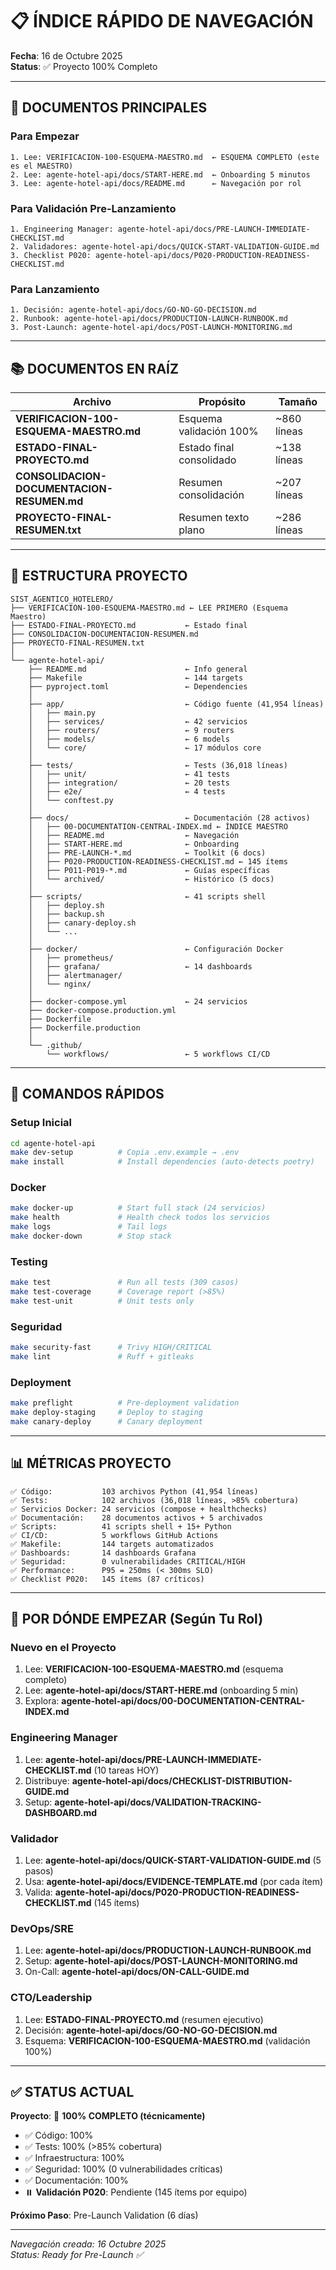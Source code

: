 # 📋 ÍNDICE RÁPIDO DE NAVEGACIÓN

**Fecha**: 16 de Octubre 2025  
**Status**: ✅ Proyecto 100% Completo

---

## 🎯 DOCUMENTOS PRINCIPALES

### Para Empezar
```
1. Lee: VERIFICACION-100-ESQUEMA-MAESTRO.md  ← ESQUEMA COMPLETO (este es el MAESTRO)
2. Lee: agente-hotel-api/docs/START-HERE.md  ← Onboarding 5 minutos
3. Lee: agente-hotel-api/docs/README.md      ← Navegación por rol
```

### Para Validación Pre-Lanzamiento
```
1. Engineering Manager: agente-hotel-api/docs/PRE-LAUNCH-IMMEDIATE-CHECKLIST.md
2. Validadores: agente-hotel-api/docs/QUICK-START-VALIDATION-GUIDE.md
3. Checklist P020: agente-hotel-api/docs/P020-PRODUCTION-READINESS-CHECKLIST.md
```

### Para Lanzamiento
```
1. Decisión: agente-hotel-api/docs/GO-NO-GO-DECISION.md
2. Runbook: agente-hotel-api/docs/PRODUCTION-LAUNCH-RUNBOOK.md
3. Post-Launch: agente-hotel-api/docs/POST-LAUNCH-MONITORING.md
```

---

## 📚 DOCUMENTOS EN RAÍZ

| Archivo | Propósito | Tamaño |
|---------|-----------|--------|
| **VERIFICACION-100-ESQUEMA-MAESTRO.md** | Esquema validación 100% | ~860 líneas |
| **ESTADO-FINAL-PROYECTO.md** | Estado final consolidado | ~138 líneas |
| **CONSOLIDACION-DOCUMENTACION-RESUMEN.md** | Resumen consolidación | ~207 líneas |
| **PROYECTO-FINAL-RESUMEN.txt** | Resumen texto plano | ~286 líneas |

---

## 📁 ESTRUCTURA PROYECTO

```
SIST_AGENTICO_HOTELERO/
├── VERIFICACION-100-ESQUEMA-MAESTRO.md ← LEE PRIMERO (Esquema Maestro)
├── ESTADO-FINAL-PROYECTO.md           ← Estado final
├── CONSOLIDACION-DOCUMENTACION-RESUMEN.md
├── PROYECTO-FINAL-RESUMEN.txt
│
└── agente-hotel-api/
    ├── README.md                      ← Info general
    ├── Makefile                       ← 144 targets
    ├── pyproject.toml                 ← Dependencies
    │
    ├── app/                           ← Código fuente (41,954 líneas)
    │   ├── main.py
    │   ├── services/                  ← 42 servicios
    │   ├── routers/                   ← 9 routers
    │   ├── models/                    ← 6 models
    │   └── core/                      ← 17 módulos core
    │
    ├── tests/                         ← Tests (36,018 líneas)
    │   ├── unit/                      ← 41 tests
    │   ├── integration/               ← 20 tests
    │   ├── e2e/                       ← 4 tests
    │   └── conftest.py
    │
    ├── docs/                          ← Documentación (28 activos)
    │   ├── 00-DOCUMENTATION-CENTRAL-INDEX.md ← ÍNDICE MAESTRO
    │   ├── README.md                  ← Navegación
    │   ├── START-HERE.md              ← Onboarding
    │   ├── PRE-LAUNCH-*.md            ← Toolkit (6 docs)
    │   ├── P020-PRODUCTION-READINESS-CHECKLIST.md ← 145 ítems
    │   ├── P011-P019-*.md             ← Guías específicas
    │   └── archived/                  ← Histórico (5 docs)
    │
    ├── scripts/                       ← 41 scripts shell
    │   ├── deploy.sh
    │   ├── backup.sh
    │   ├── canary-deploy.sh
    │   └── ...
    │
    ├── docker/                        ← Configuración Docker
    │   ├── prometheus/
    │   ├── grafana/                   ← 14 dashboards
    │   ├── alertmanager/
    │   └── nginx/
    │
    ├── docker-compose.yml             ← 24 servicios
    ├── docker-compose.production.yml
    ├── Dockerfile
    ├── Dockerfile.production
    │
    └── .github/
        └── workflows/                 ← 5 workflows CI/CD
```

---

## 🚀 COMANDOS RÁPIDOS

### Setup Inicial
```bash
cd agente-hotel-api
make dev-setup          # Copia .env.example → .env
make install            # Install dependencies (auto-detects poetry)
```

### Docker
```bash
make docker-up          # Start full stack (24 servicios)
make health             # Health check todos los servicios
make logs               # Tail logs
make docker-down        # Stop stack
```

### Testing
```bash
make test               # Run all tests (309 casos)
make test-coverage      # Coverage report (>85%)
make test-unit          # Unit tests only
```

### Seguridad
```bash
make security-fast      # Trivy HIGH/CRITICAL
make lint               # Ruff + gitleaks
```

### Deployment
```bash
make preflight          # Pre-deployment validation
make deploy-staging     # Deploy to staging
make canary-deploy      # Canary deployment
```

---

## 📊 MÉTRICAS PROYECTO

```
✅ Código:           103 archivos Python (41,954 líneas)
✅ Tests:            102 archivos (36,018 líneas, >85% cobertura)
✅ Servicios Docker: 24 servicios (compose + healthchecks)
✅ Documentación:    28 documentos activos + 5 archivados
✅ Scripts:          41 scripts shell + 15+ Python
✅ CI/CD:            5 workflows GitHub Actions
✅ Makefile:         144 targets automatizados
✅ Dashboards:       14 dashboards Grafana
✅ Seguridad:        0 vulnerabilidades CRITICAL/HIGH
✅ Performance:      P95 = 250ms (< 300ms SLO)
✅ Checklist P020:   145 ítems (87 críticos)
```

---

## 🎯 POR DÓNDE EMPEZAR (Según Tu Rol)

### Nuevo en el Proyecto
1. Lee: **VERIFICACION-100-ESQUEMA-MAESTRO.md** (esquema completo)
2. Lee: **agente-hotel-api/docs/START-HERE.md** (onboarding 5 min)
3. Explora: **agente-hotel-api/docs/00-DOCUMENTATION-CENTRAL-INDEX.md**

### Engineering Manager
1. Lee: **agente-hotel-api/docs/PRE-LAUNCH-IMMEDIATE-CHECKLIST.md** (10 tareas HOY)
2. Distribuye: **agente-hotel-api/docs/CHECKLIST-DISTRIBUTION-GUIDE.md**
3. Setup: **agente-hotel-api/docs/VALIDATION-TRACKING-DASHBOARD.md**

### Validador
1. Lee: **agente-hotel-api/docs/QUICK-START-VALIDATION-GUIDE.md** (5 pasos)
2. Usa: **agente-hotel-api/docs/EVIDENCE-TEMPLATE.md** (por cada ítem)
3. Valida: **agente-hotel-api/docs/P020-PRODUCTION-READINESS-CHECKLIST.md** (145 ítems)

### DevOps/SRE
1. Lee: **agente-hotel-api/docs/PRODUCTION-LAUNCH-RUNBOOK.md**
2. Setup: **agente-hotel-api/docs/POST-LAUNCH-MONITORING.md**
3. On-Call: **agente-hotel-api/docs/ON-CALL-GUIDE.md**

### CTO/Leadership
1. Lee: **ESTADO-FINAL-PROYECTO.md** (resumen ejecutivo)
2. Decisión: **agente-hotel-api/docs/GO-NO-GO-DECISION.md**
3. Esquema: **VERIFICACION-100-ESQUEMA-MAESTRO.md** (validación 100%)

---

## ✅ STATUS ACTUAL

**Proyecto**: 🎉 **100% COMPLETO (técnicamente)**

- ✅ Código: 100%
- ✅ Tests: 100% (>85% cobertura)
- ✅ Infraestructura: 100%
- ✅ Seguridad: 100% (0 vulnerabilidades críticas)
- ✅ Documentación: 100%
- ⏸️ **Validación P020**: Pendiente (145 ítems por equipo)

**Próximo Paso**: Pre-Launch Validation (6 días)

---

*Navegación creada: 16 Octubre 2025*  
*Status: Ready for Pre-Launch ✅*
